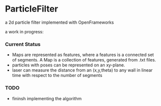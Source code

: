 ParticleFilter
==============

a 2d particle filter implemented with OpenFrameworks

a work in progress:

### Current Status
* Maps are represented as features, where a features is a connected set of
  segments. A Map is a collection of features, generated from .txt files. 
* particles with poses can be represented on an xy-plane.
* laser can measure the distance from an (x,y,theta) to any wall in linear
  time with respect to the number of segments

### TODO
* fininsh implementing the algorithm
